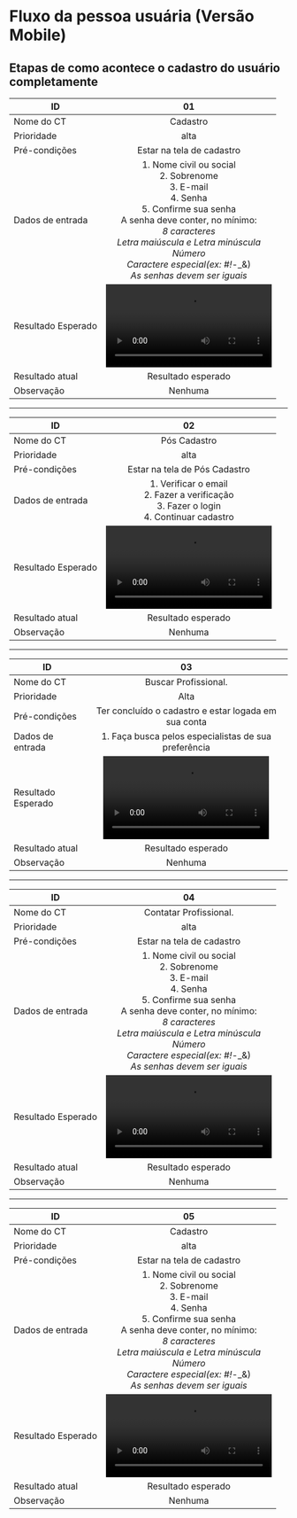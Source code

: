 # Fluxo da pessoa usuária (Versão Mobile)

## Etapas de como acontece o cadastro do usuário completamente

| ID                |            01                   |                    
| ----------------  |:-------------:               |
| Nome do CT        | Cadastro                     | 
| Prioridade        | alta                         | 
| Pré-condições     | Estar na tela de cadastro    |
| Dados de entrada | 1. Nome civil ou social <br> 2. Sobrenome <br> 3. E-mail <br> 4. Senha <br> 5. Confirme sua senha <br> A senha deve conter, no mínimo: <br> *8 caracteres<br>Letra maiúscula e Letra minúscula <br> Número <br> Caractere especial(ex: #!*-_&) <br> *As senhas devem ser iguais* |
| Resultado Esperado| <video src="https://github-production-user-asset-6210df.s3.amazonaws.com/158104466/348387241-022108da-b2fa-4589-8ba3-f10e5a780b59.mp4?X-Amz-Algorithm=AWS4-HMAC-SHA256&X-Amz-Credential=AKIAVCODYLSA53PQK4ZA%2F20240712%2Fus-east-1%2Fs3%2Faws4_request&X-Amz-Date=20240712T202207Z&X-Amz-Expires=300&X-Amz-Signature=077c8a8a0dd7d2c562c3654d444b3a4b03d000f68ff57f107904266d8f79f45e&X-Amz-SignedHeaders=host&actor_id=158104466&key_id=0&repo_id=827945136"> |                            
| Resultado atual   | Resultado esperado             |
| Observação        | Nenhuma                       |

---

| ID                |            02                   |                    
| ----------------  |:-------------:               |
| Nome do CT        | Pós Cadastro                    | 
| Prioridade        | alta                         | 
| Pré-condições     | Estar na tela de Pós Cadastro    |
| Dados de entrada | 1. Verificar o email <br> 2. Fazer a verificação <br> 3. Fazer o login <br> 4. Continuar cadastro |
| Resultado Esperado| <video src="https://github-production-user-asset-6210df.s3.amazonaws.com/158104466/348391810-24f6674c-1dcd-4d9c-81c2-633070efdabc.mp4?X-Amz-Algorithm=AWS4-HMAC-SHA256&X-Amz-Credential=AKIAVCODYLSA53PQK4ZA%2F20240712%2Fus-east-1%2Fs3%2Faws4_request&X-Amz-Date=20240712T204648Z&X-Amz-Expires=300&X-Amz-Signature=805228063108b407aced68e7c22488f700f9db12952ba1f3be0b41f69cf13e11&X-Amz-SignedHeaders=host&actor_id=158104466&key_id=0&repo_id=827945136">                          |
| Resultado atual   | Resultado esperado             |
| Observação        | Nenhuma                       |



---


| ID                |            03                   |                    
| ----------------  |:-------------:               |
| Nome do CT        | Buscar Profissional.                     | 
| Prioridade        | Alta                       | 
| Pré-condições     | Ter concluído o cadastro e estar logada em sua conta   |
| Dados de entrada | 1. Faça busca pelos especialistas de sua preferência |
| Resultado Esperado| <video src="https://github-production-user-asset-6210df.s3.amazonaws.com/158104466/348395130-c6816a87-3115-4926-a12b-eeefcdc408bf.mp4?X-Amz-Algorithm=AWS4-HMAC-SHA256&X-Amz-Credential=AKIAVCODYLSA53PQK4ZA%2F20240712%2Fus-east-1%2Fs3%2Faws4_request&X-Amz-Date=20240712T210301Z&X-Amz-Expires=300&X-Amz-Signature=bee69bae0fddfab08a9675aa06303db1501411127d5ed07f75d9914867d305fc&X-Amz-SignedHeaders=host&actor_id=158104466&key_id=0&repo_id=827945136"> |                            
| Resultado atual   | Resultado esperado             |
| Observação        | Nenhuma                       |



---


| ID                |            04                   |                    
| ----------------  |:-------------:               |
| Nome do CT        | Contatar Profissional.                    | 
| Prioridade        | alta                         | 
| Pré-condições     | Estar na tela de cadastro    |
| Dados de entrada | 1. Nome civil ou social <br> 2. Sobrenome <br> 3. E-mail <br> 4. Senha <br> 5. Confirme sua senha <br> A senha deve conter, no mínimo: <br> *8 caracteres<br>Letra maiúscula e Letra minúscula <br> Número <br> Caractere especial(ex: #!*-_&) <br> *As senhas devem ser iguais* |
| Resultado Esperado| <video src="https://github-production-user-asset-6210df.s3.amazonaws.com/158104466/348387241-022108da-b2fa-4589-8ba3-f10e5a780b59.mp4?X-Amz-Algorithm=AWS4-HMAC-SHA256&X-Amz-Credential=AKIAVCODYLSA53PQK4ZA%2F20240712%2Fus-east-1%2Fs3%2Faws4_request&X-Amz-Date=20240712T202207Z&X-Amz-Expires=300&X-Amz-Signature=077c8a8a0dd7d2c562c3654d444b3a4b03d000f68ff57f107904266d8f79f45e&X-Amz-SignedHeaders=host&actor_id=158104466&key_id=0&repo_id=827945136"> |                            
| Resultado atual   | Resultado esperado             |
| Observação        | Nenhuma                       |




---




| ID                |            05                   |                    
| ----------------  |:-------------:               |
| Nome do CT        | Cadastro                     | 
| Prioridade        | alta                         | 
| Pré-condições     | Estar na tela de cadastro    |
| Dados de entrada | 1. Nome civil ou social <br> 2. Sobrenome <br> 3. E-mail <br> 4. Senha <br> 5. Confirme sua senha <br> A senha deve conter, no mínimo: <br> *8 caracteres<br>Letra maiúscula e Letra minúscula <br> Número <br> Caractere especial(ex: #!*-_&) <br> *As senhas devem ser iguais* |
| Resultado Esperado| <video src="https://github-production-user-asset-6210df.s3.amazonaws.com/158104466/348387241-022108da-b2fa-4589-8ba3-f10e5a780b59.mp4?X-Amz-Algorithm=AWS4-HMAC-SHA256&X-Amz-Credential=AKIAVCODYLSA53PQK4ZA%2F20240712%2Fus-east-1%2Fs3%2Faws4_request&X-Amz-Date=20240712T202207Z&X-Amz-Expires=300&X-Amz-Signature=077c8a8a0dd7d2c562c3654d444b3a4b03d000f68ff57f107904266d8f79f45e&X-Amz-SignedHeaders=host&actor_id=158104466&key_id=0&repo_id=827945136"> |                            
| Resultado atual   | Resultado esperado             |
| Observação        | Nenhuma                       |



















